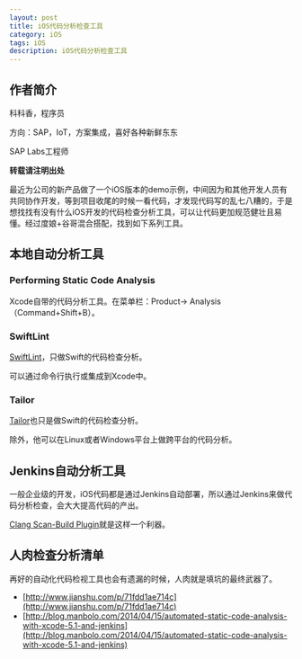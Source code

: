 ```yaml
---
layout: post
title: iOS代码分析检查工具
category: iOS
tags: iOS
description: iOS代码分析检查工具
---
```


## 作者简介
科科香，程序员

方向：SAP，IoT，方案集成，喜好各种新鲜东东

SAP Labs工程师

**转载请注明出处**

最近为公司的新产品做了一个iOS版本的demo示例，中间因为和其他开发人员有共同协作开发，等到项目收尾的时候一看代码，才发现代码写的乱七八糟的，于是想找找有没有什么iOS开发的代码检查分析工具，可以让代码更加规范健壮且易懂。经过度娘+谷哥混合搭配，找到如下系列工具。

## 本地自动分析工具

### Performing Static Code Analysis
Xcode自带的代码分析工具。在菜单栏：Product-> Analysis（Command+Shift+B）。

### SwiftLint
[SwiftLint](https://github.com/realm/SwiftLint)，只做Swift的代码检查分析。

可以通过命令行执行或集成到Xcode中。

### Tailor
[Tailor](https://tailor.sh)也只是做Swift的代码检查分析。

除外，他可以在Linux或者Windows平台上做跨平台的代码分析。

## Jenkins自动分析工具
一般企业级的开发，iOS代码都是通过Jenkins自动部署，所以通过Jenkins来做代码分析检查，会大大提高代码的产出。

[Clang Scan-Build Plugin](https://github.com/jenkinsci/clang-scanbuild-plugin)就是这样一个利器。


## 人肉检查分析清单
再好的自动化代码检视工具也会有遗漏的时候，人肉就是填坑的最终武器了。

- [http://www.jianshu.com/p/71fdd1ae714c](http://www.jianshu.com/p/71fdd1ae714c)
- [http://blog.manbolo.com/2014/04/15/automated-static-code-analysis-with-xcode-5.1-and-jenkins](http://blog.manbolo.com/2014/04/15/automated-static-code-analysis-with-xcode-5.1-and-jenkins)